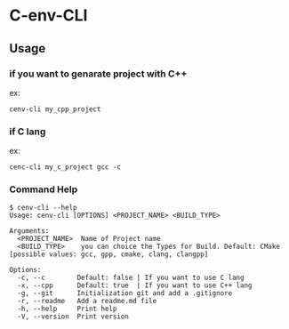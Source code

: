 # C-env-CLI



## Usage

### if you want to genarate project with C++

ex:

```
cenv-cli my_cpp_project 
```


### if C lang
ex:
```
cenc-cli my_c_project gcc -c
```

### Command Help
```
$ cenv-cli --help
Usage: cenv-cli [OPTIONS] <PROJECT_NAME> <BUILD_TYPE>

Arguments:
  <PROJECT_NAME>  Name of Project name
  <BUILD_TYPE>    you can choice the Types for Build. Default: CMake [possible values: gcc, gpp, cmake, clang, clangpp]

Options:
  -c, --c        Default: false | If you want to use C lang
  -x, --cpp      Default: true  | If you want to use C++ lang
  -g, --git      Initialization git and add a .gitignore
  -r, --readme   Add a readme.md file
  -h, --help     Print help
  -V, --version  Print version
```
